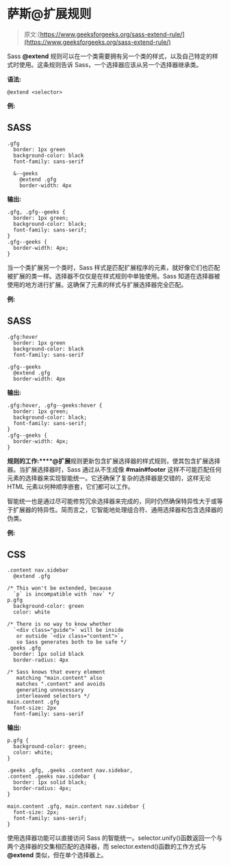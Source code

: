 # 萨斯@扩展规则

> 原文:[https://www.geeksforgeeks.org/sass-extend-rule/](https://www.geeksforgeeks.org/sass-extend-rule/)

Sass **@extend** 规则可以在一个类需要拥有另一个类的样式，以及自己特定的样式时使用。这条规则告诉 Sass，一个选择器应该从另一个选择器继承类。

**语法:**

```
@extend <selector>
```

**例:**

## SASS

```
.gfg
  border: 1px green
  background-color: black
  font-family: sans-serif

  &--geeks
    @extend .gfg
    border-width: 4px
```

**输出:**

```
.gfg, .gfg--geeks {
  border: 1px green;
  background-color: black;
  font-family: sans-serif;
}
.gfg--geeks {
  border-width: 4px;
}

```

当一个类扩展另一个类时，Sass 样式是匹配扩展程序的元素，就好像它们也匹配被扩展的类一样。选择器不仅仅是在样式规则中单独使用。Sass 知道在选择器被使用的地方进行扩展。这确保了元素的样式与扩展选择器完全匹配。

**例:**

## SASS

```
.gfg:hover
  border: 1px green
  background-color: black
  font-family: sans-serif

.gfg--geeks
  @extend .gfg
  border-width: 4px
```

**输出:**

```
.gfg:hover, .gfg--geeks:hover {
  border: 1px green;
  background-color: black;
  font-family: sans-serif;
}
.gfg--geeks {
  border-width: 4px;
}

```

**规则的工作:****@扩展**规则更新包含扩展选择器的样式规则，使其包含扩展选择器。当扩展选择器时，Sass 通过从不生成像 **#main#footer** 这样不可能匹配任何元素的选择器来实现智能统一。它还确保了复杂的选择器是交错的，这样无论 HTML 元素以何种顺序嵌套，它们都可以工作。

智能统一也是通过尽可能修剪冗余选择器来完成的，同时仍然确保特异性大于或等于扩展器的特异性。简而言之，它智能地处理组合符、通用选择器和包含选择器的伪类。

**例:**

## CSS

```
.content nav.sidebar
  @extend .gfg

/* This won't be extended, because 
  `p` is incompatible with `nav` */
p.gfg
  background-color: green
  color: white

/* There is no way to know whether
  `<div class="guide">` will be inside
   or outside `<div class="content">`,
   so Sass generates both to be safe */
.geeks .gfg
  border: 1px solid black
  border-radius: 4px

/* Sass knows that every element 
   matching "main.content" also 
   matches ".content" and avoids
   generating unnecessary 
   interleaved selectors */
main.content .gfg
  font-size: 2px
  font-family: sans-serif
```

**输出:**

```
p.gfg {
  background-color: green;
  color: white;
}

.geeks .gfg, .geeks .content nav.sidebar, 
.content .geeks nav.sidebar {
  border: 1px solid black;
  border-radius: 4px;
}

main.content .gfg, main.content nav.sidebar {
  font-size: 2px;
  font-family: sans-serif;
}

```

使用选择器功能可以直接访问 Sass 的智能统一。selector.unify()函数返回一个与两个选择器的交集相匹配的选择器，而 selector.extend()函数的工作方式与 **@extend** 类似，但在单个选择器上。